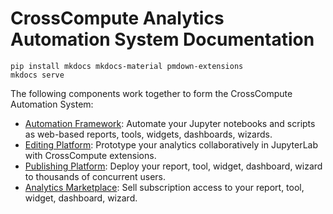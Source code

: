 # CrossCompute Analytics Automation System Documentation

```
pip install mkdocs mkdocs-material pmdown-extensions
mkdocs serve
```

The following components work together to form the CrossCompute Automation System:

- [Automation Framework](docs/automation-framework): Automate your Jupyter notebooks and scripts as web-based reports, tools, widgets, dashboards, wizards.
- [Editing Platform](docs/editing-platform): Prototype your analytics collaboratively in JupyterLab with CrossCompute extensions.
- [Publishing Platform](docs/publishing-platform): Deploy your report, tool, widget, dashboard, wizard to thousands of concurrent users.
- [Analytics Marketplace](docs/analytics-marketplace): Sell subscription access to your report, tool, widget, dashboard, wizard.
